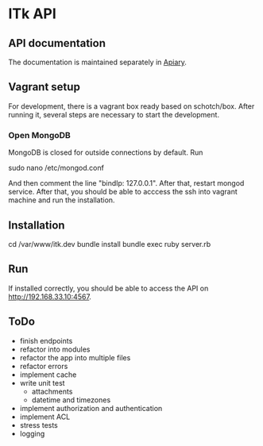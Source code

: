 # ITk API

## API documentation
The documentation is maintained separately in [Apiary](http://docs.itkpd.apiary.io).

## Vagrant setup
For development, there is a vagrant box ready based on schotch/box. After running it,
several steps are necessary to start the development.

### Open MongoDB
MongoDB is closed for outside connections by default. Run

sudo nano /etc/mongod.conf

And  then comment the line "bindIp: 127.0.0.1". After that, restart mongod service. After that, 
you should be able to acccess the ssh into vagrant machine and run the installation. 


## Installation
cd /var/www/itk.dev
bundle install
bundle exec ruby server.rb

## Run
If installed correctly, you should be able to access the API on http://192.168.33.10:4567.

## ToDo
- finish endpoints
- refactor into modules
- refactor the app into multiple files
- refactor errors
- implement cache
- write unit test
    - attachments
    - datetime and timezones
- implement authorization and authentication
- implement ACL
- stress tests
- logging